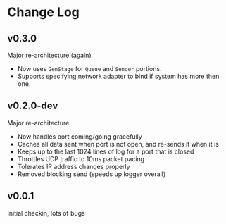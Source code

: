 # Change Log

## v0.3.0

Major re-architecture (again)

* Now uses `GenStage` for `Queue` and `Sender` portions.
* Supports specifying network adapter to bind if system has more then one.


## v0.2.0-dev

Major re-architecture

- Now handles port coming/going gracefully
- Caches all data sent when port is not open, and re-sends it when it is
- Keeps up to the last 1024 lines of log for a port that is closed
- Throttles UDP traffic to 10ms packet pacing
- Tolerates IP address changes properly
- Removed blocking send (speeds up logger overall)

## v0.0.1

Initial checkin, lots of bugs